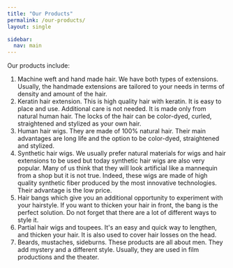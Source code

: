 ```yaml
---
title: "Our Products"
permalink: /our-products/
layout: single

sidebar:
  nav: main
---
```


Our products include:

1. Machine weft and hand made hair. We have both types of extensions. Usually, the handmade extensions are tailored to your needs in terms of density and amount of the hair.
2. Keratin hair extension. This is high quality hair with keratin. It is easy to place and use. Additional care is not needed. It is made only from natural human hair. The locks of the hair can be color-dyed, curled, straightened and stylized as your own hair.
3. Human hair wigs. They are made of 100% natural hair. Their main advantages are long life and the option to be color-dyed, straightened and stylized.
4. Synthetic hair wigs. We usually prefer natural materials for wigs and hair extensions to be used but today synthetic hair wigs are also very popular. Many of us think that they will look artificial like a mannequin from a shop but it is not true. Indeed, these wigs are made of high quality synthetic fiber produced by the most innovative technologies. Their advantage is the low price.
5. Hair bangs which give you an additional opportunity to experiment with your hairstyle. If you want to thicken your hair in front, the bang is the perfect solution. Do not forget that there are a lot of different ways to style it.
6. Partial hair wigs and toupees. It's an easy and quick way to lengthen, and thicken your hair. It is also used to cover hair losses on the head.
7. Beards, mustaches, sideburns. These products are all about men. They add mystery and a different style. Usually, they are used in film productions and the theater.

